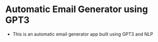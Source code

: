 # Automatic Email Generator using GPT3
- This is an automatic email generator app built using GPT3 and NLP 

